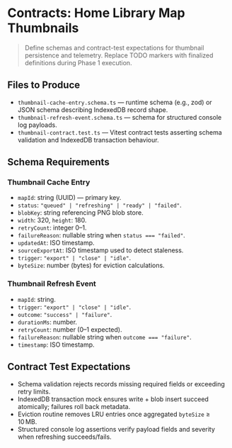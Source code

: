 # Contracts: Home Library Map Thumbnails

> Define schemas and contract-test expectations for thumbnail persistence and telemetry. Replace TODO markers with finalized definitions during Phase 1 execution.

## Files to Produce
- `thumbnail-cache-entry.schema.ts` — runtime schema (e.g., zod) or JSON schema describing IndexedDB record shape.
- `thumbnail-refresh-event.schema.ts` — schema for structured console log payloads.
- `thumbnail-contract.test.ts` — Vitest contract tests asserting schema validation and IndexedDB transaction behaviour.

## Schema Requirements
### Thumbnail Cache Entry
- `mapId`: string (UUID) — primary key.
- `status`: `"queued" | "refreshing" | "ready" | "failed"`.
- `blobKey`: string referencing PNG blob store.
- `width`: 320, `height`: 180.
- `retryCount`: integer 0–1.
- `failureReason`: nullable string when `status === "failed"`.
- `updatedAt`: ISO timestamp.
- `sourceExportAt`: ISO timestamp used to detect staleness.
- `trigger`: `"export" | "close" | "idle"`.
- `byteSize`: number (bytes) for eviction calculations.

### Thumbnail Refresh Event
- `mapId`: string.
- `trigger`: `"export" | "close" | "idle"`.
- `outcome`: `"success" | "failure"`.
- `durationMs`: number.
- `retryCount`: number (0–1 expected).
- `failureReason`: nullable string when `outcome === "failure"`.
- `timestamp`: ISO timestamp.

## Contract Test Expectations
- Schema validation rejects records missing required fields or exceeding retry limits.
- IndexedDB transaction mock ensures write + blob insert succeed atomically; failures roll back metadata.
- Eviction routine removes LRU entries once aggregated `byteSize` ≥ 10 MB.
- Structured console log assertions verify payload fields and severity when refreshing succeeds/fails.
